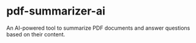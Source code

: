 # pdf-summarizer-ai
An AI-powered tool to summarize PDF documents and answer questions based on their content.
